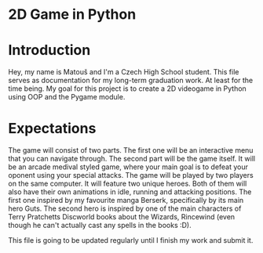 # 2D Game in Python

# Introduction
Hey, my name is Matouš and I'm a Czech High School student. This file serves as documentation for my long-term graduation work. At least for the time being. My goal for this project is to create a 2D videogame in Python using OOP and the Pygame module.

# Expectations
The game will consist of two parts. The first one will be an interactive menu that you can navigate through. The second part will be the game itself. It will be an arcade medival styled game, where your main goal is to defeat your oponent using your special attacks. The game will be played by two players on the same computer. It will feature two unique heroes. Both of them will also have their own animations in idle, running and attacking positions. The first one inspired by my favourite manga Berserk, specifically by its main hero Guts. The second hero is inspired by one of the main characters of Terry Pratchetts Discworld books about the Wizards, Rincewind \(even though he can't actually cast any spells in the books :D).

This file is going to be updated regularly until I finish my work and submit it.
